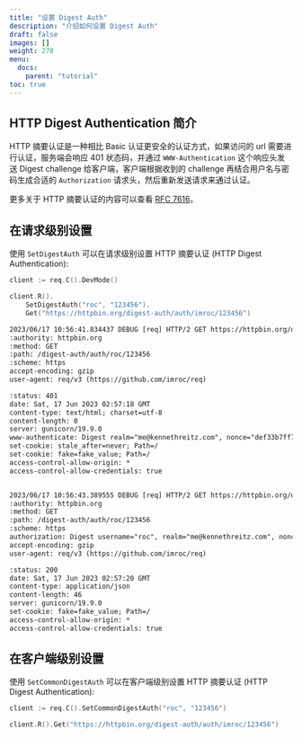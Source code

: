 ```yaml
---
title: "设置 Digest Auth"
description: "介绍如何设置 Digest Auth"
draft: false
images: []
weight: 270
menu:
  docs:
    parent: "tutorial"
toc: true
---
```


## HTTP Digest Authentication 简介

HTTP 摘要认证是一种相比 Basic 认证更安全的认证方式，如果访问的 url 需要进行认证，服务端会响应 401 状态码，并通过 `WWW-Authentication` 这个响应头发送 Digest challenge 给客户端，客户端根据收到的 challenge 再结合用户名与密码生成合适的 `Authorization` 请求头，然后重新发送请求来通过认证。

更多关于 HTTP 摘要认证的内容可以查看 [RFC 7616](https://datatracker.ietf.org/doc/html/rfc7616)。

## 在请求级别设置

使用 `SetDigestAuth` 可以在请求级别设置 HTTP 摘要认证 (HTTP Digest Authentication):

```go
client := req.C().DevMode()

client.R().
    SetDigestAuth("roc", "123456").
    Get("https://httpbin.org/digest-auth/auth/imroc/123456")
```

```txt
2023/06/17 10:56:41.834437 DEBUG [req] HTTP/2 GET https://httpbin.org/digest-auth/auth/roc/123456
:authority: httpbin.org
:method: GET
:path: /digest-auth/auth/roc/123456
:scheme: https
accept-encoding: gzip
user-agent: req/v3 (https://github.com/imroc/req)

:status: 401
date: Sat, 17 Jun 2023 02:57:18 GMT
content-type: text/html; charset=utf-8
content-length: 0
server: gunicorn/19.9.0
www-authenticate: Digest realm="me@kennethreitz.com", nonce="def33b7ff7a1ab2b934f98cd7e2b7d6e", qop="auth", opaque="d5b8da0493c79eab8e8169812c622915", algorithm=MD5, stale=FALSE
set-cookie: stale_after=never; Path=/
set-cookie: fake=fake_value; Path=/
access-control-allow-origin: *
access-control-allow-credentials: true


2023/06/17 10:56:43.389555 DEBUG [req] HTTP/2 GET https://httpbin.org/digest-auth/auth/roc/123456
:authority: httpbin.org
:method: GET
:path: /digest-auth/auth/roc/123456
:scheme: https
authorization: Digest username="roc", realm="me@kennethreitz.com", nonce="def33b7ff7a1ab2b934f98cd7e2b7d6e", uri="/digest-auth/auth/roc/123456", response="4e6afd80797df771374903b8c52ed736", algorithm=MD5, opaque="d5b8da0493c79eab8e8169812c622915", qop=auth, nc=00000001, cnonce="7438ddbeb30b65f1b47e725256764102"
accept-encoding: gzip
user-agent: req/v3 (https://github.com/imroc/req)

:status: 200
date: Sat, 17 Jun 2023 02:57:20 GMT
content-type: application/json
content-length: 46
server: gunicorn/19.9.0
set-cookie: fake=fake_value; Path=/
access-control-allow-origin: *
access-control-allow-credentials: true
```

## 在客户端级别设置

使用 `SetCommonDigestAuth` 可以在客户端级别设置 HTTP 摘要认证 (HTTP Digest Authentication):

```go
client := req.C().SetCommonDigestAuth("roc", "123456")

client.R().Get("https://httpbin.org/digest-auth/auth/imroc/123456")
```
